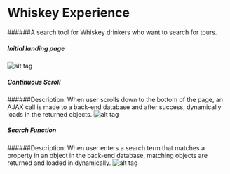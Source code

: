 # Whiskey Experience

######A search tool for Whiskey drinkers who want to search for tours.

##### Initial landing page
![alt tag](https://raw.github.com/KenEmanuel/whiskey-experience/master/images/landing-page.png)

##### Continuous Scroll

######Description: When user scrolls down to the bottom of the page, an AJAX call is made to a back-end database and after success, dynamically loads in the returned objects.
![alt tag](https://raw.github.com/KenEmanuel/whiskey-experience/master/images/initial-ajax.png)

##### Search Function

######Description: When user enters a search term that matches a property in an object in the back-end database, matching objects are returned and loaded in dynamically.
![alt tag](https://raw.github.com/KenEmanuel/whiskey-experience/master/images/search.png)
